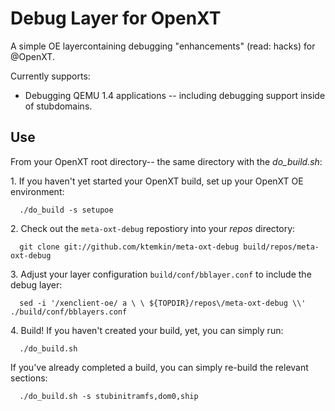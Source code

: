 # Debug Layer for OpenXT
A simple OE layercontaining debugging "enhancements" (read: hacks) for @OpenXT.

Currently supports:
* Debugging QEMU 1.4 applications -- including debugging support inside of stubdomains.

## Use
From your OpenXT root directory-- the same directory with the _do_build.sh_:

1\. If you haven't yet started your OpenXT build, set up your OpenXT OE environment:

```
  ./do_build -s setupoe
```

2\. Check out the `meta-oxt-debug` repostiory into your _repos_ directory:
```
  git clone git://github.com/ktemkin/meta-oxt-debug build/repos/meta-oxt-debug
```

3\. Adjust your layer configuration `build/conf/bblayer.conf` to include the debug layer:

```
  sed -i '/xenclient-oe/ a \ \ ${TOPDIR}/repos\/meta-oxt-debug \\' ./build/conf/bblayers.conf
```

4\. Build! If you haven't created your build, yet, you can simply run:

```
  ./do_build.sh
```

If you've already completed a build, you can simply re-build the relevant sections:

```
  ./do_build.sh -s stubinitramfs,dom0,ship
```
